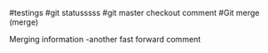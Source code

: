 #testings
#git statusssss
#git master checkout comment
#Git merge (merge)

Merging information
-another fast forward comment
